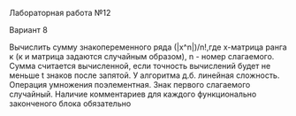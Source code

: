 Лабораторная работа №12

Вариант 8

Вычислить сумму знакопеременного ряда (|х^n|)/n!,где х-матрица ранга к (к и матрица задаются случайным образом), n - номер слагаемого.
Сумма считается вычисленной, если точность вычислений будет не меньше t знаков после запятой.
У алгоритма д.б. линейная сложность. Операция умножения поэлементная. Знак первого слагаемого случайный.
Наличие комментариев для каждого функционально законченого блока обязательно
